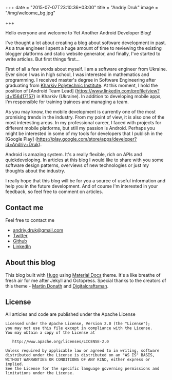 +++
date = "2015-07-07T23:10:36+03:00"
title = "Andriy Druk"
image = "/img/welcome_bg.jpg"

+++

Hello everyone and welcome to Yet Another Android Developer Blog!

I've thought a lot about creating a blog about software development in past. As a true engineer I spent a huge amount of time to reviewing the existing blogger platforms and static website generator, and finally, I've started to write articles. But first things first...

<!--more-->

First of all a few words about myself. I am a software engineer from Ukraine. Ever since I was in high school, I was interested in mathematics and programming. I received master's degree in Software Engineering after graduating from [Kharkiv Polytechnic Institute](http://www.kpi.kharkov.ua/en/). At this moment, I hold the position of [Android Team Lead] (https://www.linkedin.com/profile/view?id=156417157) in Kharkiv (Ukraine). In addition to developing mobile apps, I'm responsible for training trainees and managing a team. 

As you may know, the mobile development is currently one of the most promising trends in the industry. From my point of view, it is also one of the most interesting areas. In my professional career, I faced with projects for different mobile platforms, but still my passion is Android. Perhaps you might be interested in some of my tools for developers that I publish in the [Google Play] (https://play.google.com/store/apps/developer?id=Andriy+Druk).

Android is amazing system. It's a really flexible, rich on APIs and quickdeveloping. In articles at this blog I would like to share with you some software design patterns, overviews of new technologies or just my thoughts about the industry.

I really hope that this blog will be for you a source of useful information and help you in the future development. And of course I'm interested in your feedback, so feel free to comment on articles.

## Contact me
Feel free to contact me

* andriy.druk@gmail.com
* [Twitter](https://twitter.com/AndriyDruk) 
* [Github](https://github.com/andriydruk)
* [LinkedIn](https://www.linkedin.com/in/andriy-druk-23147344)

## About this blog
This blog built with [Hugo](https://gohugo.io) using [Material Docs](https://github.com/digitalcraftsman/hugo-material-docs) theme. It's a like breathe of fresh air for me after Jekyll and Octopress. Special thanks to the creators of this theme - [Martin Donath](https://github.com/squidfunk) and [Digitalcraftsman](https://github.com/digitalcraftsman).

## License 
All articles and code are published under the Apache License

    Licensed under the Apache License, Version 2.0 (the "License");
    you may not use this file except in compliance with the License.
    You may obtain a copy of the License at

       http://www.apache.org/licenses/LICENSE-2.0

    Unless required by applicable law or agreed to in writing, software
    distributed under the License is distributed on an "AS IS" BASIS,
    WITHOUT WARRANTIES OR CONDITIONS OF ANY KIND, either express or implied.
    See the License for the specific language governing permissions and
    limitations under the License.